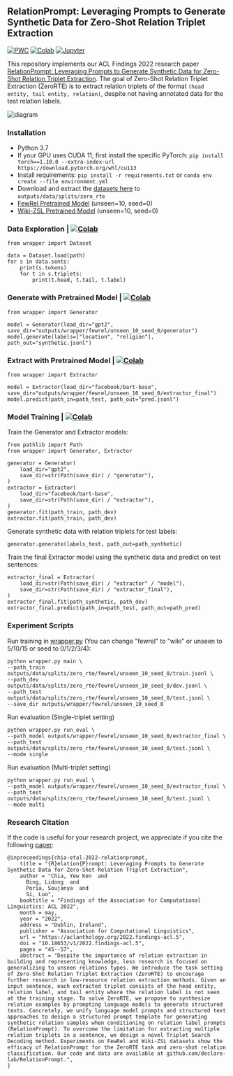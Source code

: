 ## RelationPrompt: Leveraging Prompts to Generate Synthetic Data for Zero-Shot Relation Triplet Extraction

[![PWC](https://img.shields.io/badge/PapersWithCode-Benchmark-%232cafb1)](https://paperswithcode.com/paper/relationprompt-leveraging-prompts-to-generate)
[![Colab](https://img.shields.io/badge/Colab-Code%20Demo-%23fe9f00)](https://colab.research.google.com/drive/18lrKD30kxEUolQ61o5nzUJM0rvWgpbFK?usp=sharing)
[![Jupyter](https://img.shields.io/badge/Jupyter-Notebook%20Demo-important)](https://github.com/declare-lab/RelationPrompt/blob/main/demo.ipynb)

This repository implements our ACL Findings 2022 research paper [RelationPrompt: Leveraging Prompts to Generate Synthetic Data for Zero-Shot Relation Triplet Extraction](https://aclanthology.org/2022.findings-acl.5/). 
The goal of Zero-Shot Relation Triplet Extraction (ZeroRTE) is to extract relation triplets of the format `(head entity, tail entity, relation)`, despite not having annotated data for the test relation labels.

![diagram](https://github.com/declare-lab/RelationPrompt/releases/download/v1.0.0/diagram.png)

### Installation

- Python 3.7
- If your GPU uses CUDA 11, first install the specific PyTorch: `pip install torch==1.10.0 --extra-index-url https://download.pytorch.org/whl/cu113`
- Install requirements: `pip install -r requirements.txt` or `conda env create --file environment.yml`
- Download and extract the [datasets here](https://github.com/declare-lab/RelationPrompt/releases/download/v1.0.0/zero_rte_data.zip) to `outputs/data/splits/zero_rte`
- [FewRel Pretrained Model](https://github.com/declare-lab/RelationPrompt/releases/download/v1.0.0/model_fewrel_unseen_10_seed_0.tar) (unseen=10, seed=0)
- [Wiki-ZSL Pretrained Model](https://github.com/declare-lab/RelationPrompt/releases/download/v1.0.0/model_wiki_unseen_10_seed_0.tar) (unseen=10, seed=0)


### Data Exploration | [![Colab](https://img.shields.io/badge/Colab-Code%20Demo-%23fe9f00)](https://colab.research.google.com/drive/18lrKD30kxEUolQ61o5nzUJM0rvWgpbFK#scrollTo=vw3NlKDddMIP&line=2&uniqifier=1)

```
from wrapper import Dataset

data = Dataset.load(path)
for s in data.sents:
    print(s.tokens)
    for t in s.triplets:
        print(t.head, t.tail, t.label)
```

### Generate with Pretrained Model | [![Colab](https://img.shields.io/badge/Colab-Code%20Demo-%23fe9f00)](https://colab.research.google.com/drive/18lrKD30kxEUolQ61o5nzUJM0rvWgpbFK#scrollTo=tUFis82oGUAS&line=1&uniqifier=1)

```
from wrapper import Generator

model = Generator(load_dir="gpt2", save_dir="outputs/wrapper/fewrel/unseen_10_seed_0/generator")
model.generate(labels=["location", "religion"], path_out="synthetic.jsonl")
```

### Extract with Pretrained Model | [![Colab](https://img.shields.io/badge/Colab-Code%20Demo-%23fe9f00)](https://colab.research.google.com/drive/18lrKD30kxEUolQ61o5nzUJM0rvWgpbFK#scrollTo=eGxP3vVmID9W&line=1&uniqifier=1)

```
from wrapper import Extractor

model = Extractor(load_dir="facebook/bart-base", save_dir="outputs/wrapper/fewrel/unseen_10_seed_0/extractor_final")
model.predict(path_in=path_test, path_out="pred.jsonl")
```

### Model Training | [![Colab](https://img.shields.io/badge/Colab-Code%20Demo-%23fe9f00)](https://colab.research.google.com/drive/18lrKD30kxEUolQ61o5nzUJM0rvWgpbFK#scrollTo=qi5PAW5ocjfj&line=1&uniqifier=1)

Train the Generator and Extractor models:
```
from pathlib import Path
from wrapper import Generator, Extractor

generator = Generator(
    load_dir="gpt2",
    save_dir=str(Path(save_dir) / "generator"),
)
extractor = Extractor(
    load_dir="facebook/bart-base",
    save_dir=str(Path(save_dir) / "extractor"),
)
generator.fit(path_train, path_dev)
extractor.fit(path_train, path_dev)
```

Generate synthetic data with relation triplets for test labels:
```
generator.generate(labels_test, path_out=path_synthetic)
```

Train the final Extractor model using the synthetic data and predict on test sentences:
```
extractor_final = Extractor(
    load_dir=str(Path(save_dir) / "extractor" / "model"),
    save_dir=str(Path(save_dir) / "extractor_final"),
)
extractor_final.fit(path_synthetic, path_dev)
extractor_final.predict(path_in=path_test, path_out=path_pred)
```

### Experiment Scripts

Run training in [wrapper.py](https://github.com/declare-lab/RelationPrompt/blob/783f33c301813368a5a6e3bdbbe50c47df7647bf/wrapper.py#L370) (You can change "fewrel" to "wiki" or unseen to 5/10/15 or seed to 0/1/2/3/4):
```
python wrapper.py main \
--path_train outputs/data/splits/zero_rte/fewrel/unseen_10_seed_0/train.jsonl \                                       
--path_dev outputs/data/splits/zero_rte/fewrel/unseen_10_seed_0/dev.jsonl \                                           
--path_test outputs/data/splits/zero_rte/fewrel/unseen_10_seed_0/test.jsonl \                                         
--save_dir outputs/wrapper/fewrel/unseen_10_seed_0   
```

Run evaluation (Single-triplet setting)
```
python wrapper.py run_eval \                                                                                               
--path_model outputs/wrapper/fewrel/unseen_10_seed_0/extractor_final \                                                  
--path_test outputs/data/splits/zero_rte/fewrel/unseen_10_seed_0/test.jsonl \
--mode single
```

Run evaluation (Multi-triplet setting)
```
python wrapper.py run_eval \                                                                                               
--path_model outputs/wrapper/fewrel/unseen_10_seed_0/extractor_final \                                                  
--path_test outputs/data/splits/zero_rte/fewrel/unseen_10_seed_0/test.jsonl \
--mode multi
```

### Research Citation
If the code is useful for your research project, we appreciate if you cite the following [paper](https://aclanthology.org/2022.findings-acl.5/):
```
@inproceedings{chia-etal-2022-relationprompt,
    title = "{R}elation{P}rompt: Leveraging Prompts to Generate Synthetic Data for Zero-Shot Relation Triplet Extraction",
    author = "Chia, Yew Ken  and
      Bing, Lidong  and
      Poria, Soujanya  and
      Si, Luo",
    booktitle = "Findings of the Association for Computational Linguistics: ACL 2022",
    month = may,
    year = "2022",
    address = "Dublin, Ireland",
    publisher = "Association for Computational Linguistics",
    url = "https://aclanthology.org/2022.findings-acl.5",
    doi = "10.18653/v1/2022.findings-acl.5",
    pages = "45--57",
    abstract = "Despite the importance of relation extraction in building and representing knowledge, less research is focused on generalizing to unseen relations types. We introduce the task setting of Zero-Shot Relation Triplet Extraction (ZeroRTE) to encourage further research in low-resource relation extraction methods. Given an input sentence, each extracted triplet consists of the head entity, relation label, and tail entity where the relation label is not seen at the training stage. To solve ZeroRTE, we propose to synthesize relation examples by prompting language models to generate structured texts. Concretely, we unify language model prompts and structured text approaches to design a structured prompt template for generating synthetic relation samples when conditioning on relation label prompts (RelationPrompt). To overcome the limitation for extracting multiple relation triplets in a sentence, we design a novel Triplet Search Decoding method. Experiments on FewRel and Wiki-ZSL datasets show the efficacy of RelationPrompt for the ZeroRTE task and zero-shot relation classification. Our code and data are available at github.com/declare-lab/RelationPrompt.",
}
```
